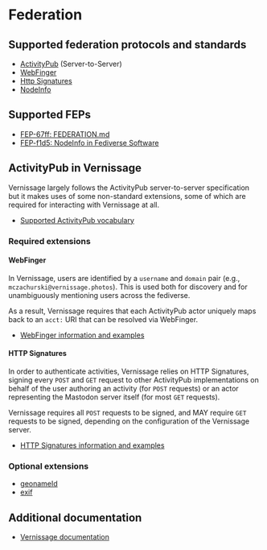 # Federation

## Supported federation protocols and standards

- [ActivityPub](https://www.w3.org/TR/activitypub/) (Server-to-Server)
- [WebFinger](https://webfinger.net/)
- [Http Signatures](https://datatracker.ietf.org/doc/html/draft-cavage-http-signatures)
- [NodeInfo](https://nodeinfo.diaspora.software/)

## Supported FEPs

- [FEP-67ff: FEDERATION.md](https://codeberg.org/fediverse/fep/src/branch/main/fep/67ff/fep-67ff.md)
- [FEP-f1d5: NodeInfo in Fediverse Software](https://codeberg.org/fediverse/fep/src/branch/main/fep/f1d5/fep-f1d5.md)

## ActivityPub in Vernissage

Vernissage largely follows the ActivityPub server-to-server specification but it makes uses of some non-standard extensions, some of which are required for interacting with Vernissage at all.

- [Supported ActivityPub vocabulary](https://docs.joinvernissage.org/documentation/vernissageserver/activitypub)

### Required extensions

#### WebFinger

In Vernissage, users are identified by a `username` and `domain` pair (e.g., `mczachurski@vernissage.photos`).
This is used both for discovery and for unambiguously mentioning users across the fediverse.

As a result, Vernissage requires that each ActivityPub actor uniquely maps back to an `acct:` URI that can be resolved via WebFinger.

- [WebFinger information and examples](https://docs.joinvernissage.org/documentation/vernissageserver/webfinger)

#### HTTP Signatures

In order to authenticate activities, Vernissage relies on HTTP Signatures, signing every `POST` and `GET` request to other ActivityPub implementations on behalf of the user authoring an activity (for `POST` requests) or an actor representing the Mastodon server itself (for most `GET` requests).

Vernissage requires all `POST` requests to be signed, and MAY require `GET` requests to be signed, depending on the configuration of the Vernissage server.

- [HTTP Signatures information and examples](https://docs.joinvernissage.org/documentation/vernissageserver/httpsecurity)

### Optional extensions

- [geonameId](https://joinvernissage.org/ns#geonameId)
- [exif](https://joinvernissage.org/ns#exif)

## Additional documentation

- [Vernissage documentation](https://docs.joinvernissage.org/)
